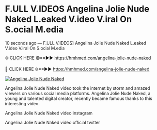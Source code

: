 # F.ULL V.IDEOS Angelina Jolie Nude Naked L.eaked V.ideo V.iral On S.ocial M.edia

10 seconds ago — F.ULL V.IDEOS] Angelina Jolie Nude Naked L.eaked V.ideo V.iral On S.ocial M.edia

🌐 CLICK HERE 🟢==►► https://hmhmed.com/angelina-jolie-nude-naked

🔴 CLICK HERE 🌐==►► https://hmhmed.com/angelina-jolie-nude-naked

[![Angelina Jolie Nude Naked](https://i.imgur.com/dJHk4Zq.gif)](https://hmhmed.com/angelina-jolie-nude-naked)

Angelina Jolie Nude Naked video took the internet by storm and amazed viewers on various social media platforms. Angelina Jolie Nude Naked, a young and talented digital creator, recently became famous thanks to this interesting video.

Angelina Jolie Nude Naked video instagram

Angelina Jolie Nude Naked video official twitter